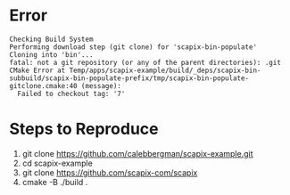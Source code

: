 # Error
```
Checking Build System
Performing download step (git clone) for 'scapix-bin-populate'
Cloning into 'bin'...
fatal: not a git repository (or any of the parent directories): .git
CMake Error at Temp/apps/scapix-example/build/_deps/scapix-bin-subbuild/scapix-bin-populate-prefix/tmp/scapix-bin-populate-gitclone.cmake:40 (message):
  Failed to checkout tag: '7'
```
# Steps to Reproduce
1) git clone https://github.com/calebbergman/scapix-example.git
3) cd scapix-example
2) git clone https://github.com/scapix-com/scapix
4) cmake -B ./build .
